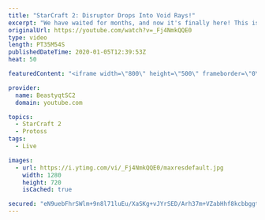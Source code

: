 ```yaml
---
title: "StarCraft 2: Disruptor Drops Into Void Rays!"
excerpt: "We have waited for months, and now it's finally here! This is the VOID RAYS to GRANDMASTER series! With the new balance changes to speedy Void Rays in the latest patch, we can now begin the series right! At this point in the series, we are introducing other units into the composition to make the games"
originalUrl: https://youtube.com/watch?v=_Fj4NmkQQE0
type: video
length: PT35M54S
publishedDateTime: 2020-01-05T12:39:53Z
heat: 50

featuredContent: "<iframe width=\"800\" height=\"500\" frameborder=\"0\" src=\"https://www.youtube.com/embed/_Fj4NmkQQE0\" allow=\"accelerometer; autoplay; encrypted-media; gyroscope; picture-in-picture\" allowfullscreen></iframe>"

provider:
  name: BeastyqtSC2
  domain: youtube.com

topics:
  - StarCraft 2
  - Protoss
tags:
  - Live

images:
  - url: https://i.ytimg.com/vi/_Fj4NmkQQE0/maxresdefault.jpg
    width: 1280
    height: 720
    isCached: true

secured: "eN9uebFhrSWlm+9n8l71luEu/XaSKg+vJYrSED/Arh37m+VZabHhf8kcbbggttJQPw2RIdjXHbhMC0s12G8YGlrxrroGFBTBqBHmIN7dLHg2HRLvgmZp3X/3QesvkIAAF97Y36spoLSUBJtEF5rK6GGUgvl2Ofc14oDZaewmBXx4fSRia3bnJVBnTbG1Gk+YiyYGWH2T1pJUfuLCMvBX6mPCKo97E/y7DG3JQFKL4i6a1iUMEuQMqnFf0R934uVHoULx+lvsGxuQIz4PVokNzAUSEtf6L5UYDDEqICBA0L9viDSfvdqhNCyKBJUqEtldBOfdo/FWq4pw3a8ZaXVxZzZlKhnPQwaK7E7s7WavUFfGXdZf7lneCGzJTOyd6d/WRxmBb3u2KGGt8oEXe47GulUDFw8Fvf1tmxPPP/YXSW8=;04BdOUfbnfRi8bSsyvMDdQ=="
---
```


